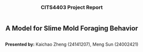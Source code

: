 <div style="display: flex; flex-direction: column; justify-content: center; align-items: center; height: 100vh;">
  <h3>CITS4403 Project Report</h3>
  <h2>A Model for Slime Mold Foraging Behavior</h1>
  <p><strong>Presented by:</strong> Kaichao Zheng (24141207), Meng Sun (24002421)</p>


</div>

# 1. Problem Statement

### Case Background

The slime mold *[Physarum polycephalum](https://en.wikipedia.org/wiki/Physarum_polycephalum)* is well-known in the field of graph theory. As a brainless single-cell organism, it has been found to be equipped with "judgemental and memory power" without any nervous system. At its smallest, *Physarum* can exist as microscopic cells, which actively swim about. These cells are attracted to each other, and when they swarm together, they can merge. The result is a single giant cell called a plasmodium, which can extend for meters [1]. The shortest path problem is a significant area in graph theory which focuses on finding the minimum weight path between two vertices. The slime mold was demonstrated to have genius in finding the shortest way to its food in a simplified laboratory environment. [The path-finding experiment of slime mold [2]](https://www.youtube.com/watch?v=czk4xgdhdY4) was originally conducted in 2006 by a Japanese research team led by [Atsushi Tero](https://en.wikipedia.org/wiki/Atsushi_Tero) from Hokkaido University's Graduate School of Science [3].

### Research Motivation

We modelled this slime mold foraging behaviour in a maze as our project because of several ideal experiment features. First, its field is based on the fundamental graph theory concepts we learnt. Next, all the elements in this real-world experiment can be abstracted as points in a two-dimensional world that is similar to the segregation model and the sugarscape model we learnt in Agent-Based Modelling. Then, the brainlessness of slime mold makes it feasible to simplify and replicate in a computer-simulated environment. Finally, the original mold-maze model is extensible if we break the maze wall and put more oats around the single mold. This is another topic in graph theory called single-source shortest path. One well-known solution for this problem is Dijkstra's algorithm which we can apply for future work.

### Suitability Evaluation for Agent-Based Modelling

<img src="https://i.gzn.jp/img/2016/12/26/slime-molds/cap00010_m.jpg" alt="img" style="zoom:67%;" />

Our initial mold-maze model was based on Tero's shortest path problem experiment in 2006. The basic elements of agent-based modelling have a one-to-one correspondence with the components of this model. Evidently, the agent in our model is slime mold, who live in this 2-D vitural world. Next, the environment is the maze, which constrains the path of mold foraging. Then, both agent and environment have their unique attributes. The mold possesses energy or age constraints as its agent attributes, while the maze has god-given oats as its environment attribute. Finally, there is a mechanism for agent-to-environment interaction, as the slime mold instinctively searches for food to survive.

### Complexity Factor Analysis

Although our model is a simplified mold-maze experiment, it does have the potential to simulate a more complex system. In a real-world scenario, there will be more factors that can influence the behaviour of slime mold:

* The real-world foraging logic of slime mold is much more intricate than our assumption. The slime mold primarily exhibits [two different strategies](https://packaged-media.redd.it/vq7rvrcq49121/pb/m2-res_240p.mp4?m=DASHPlaylist.mpd&v=1&e=1728752400&s=6986849568db6b6cd9fe941bee6bfec777933f99#t=7.862562): a BFS-like strategy for nearby foraging and a DFS-like strategy for accurately remote foraging which drived by attractions.
* Slime mold has its preference among various foods, and can also be influenced by repellents like salt, coffee, or light [1]. We can set the weight of different items in a maze to influence the track mold foraging in our future work.
* Slime mold is capable of learning. If the sole food source is placed on an island connected by a bridge filled with repellents, the mold will repulse, take risks, overcome, and ultimately habituate environmental interferences [1]. We can update the maze generation algorithm to better simulate this island model in our future work.
* Multiple slime molds have been confirmed for their cooperative behaviours. In the same bridge-crossing experiment, slime molds can tranfer what they learnt by merging with each other. Due to the memory ability at the cellular level, those molds are able to transmit information to another cell body, which makes informed molds across the bridge more quickly than naive individuals [7].

### Model Application

<img src="https://s2.loli.net/2024/10/11/IYTs1VkcKjUBHom.png" alt="2.png" style="zoom:50%;" />

An extended mold-network model was built upon another real-world research in 2010–[the mold-inspired adaptive city network design[4]](https://www.youtube.com/watch?v=GwKuFREOgmo&embeds_referring_euri=https%3A%2F%2Fgigazine.net%2F&source_ve_path=OTY3MTQ). This application was conceived by [Atsushi Tero](https://en.wikipedia.org/wiki/Atsushi_Tero), too. The single slime mold in this experiment ultimately drew a network on a wall-less Petri dish that closely resembles the Tokyo-area railway system [5]. Later, followers who repeated this experiment in other countries also got nearly all interstate highways [1].

Our works align with the original intention of computational modelling, which is to simulate and study complex systems using computers.

# 2. Model Design Process

### Model Design

We aim to replicate Tero's maze-mold experiment in a computer environment as our prototype model.

**Assumptions**

* The `maze` is loop-free and has no exit and, which prevent unexpected deadlock in`foraging()`.
* The `forage()` only uses a breadth-first search strategy, which can simplify its decision-making.
* The `forage_directions` in `foraging()` are constrained in 4 compass directions to prevent diagonal through-wall behaviour.
* All `path` in `maze` has the same weight.
* The `mold` has no `age` limitations.
* The `energy` flows non-reversibly.

  ![8BD9B9627FFB907176A46C3C66380333.png](https://s2.loli.net/2024/10/11/vPkimWTRK7Lu5q8.png)

**Attributes**

For agent: `energy`

For environment:  `wall` and `oat`

**Rules**

* The `mold` attempts to `forage()` through the entire `maze`, as it is uninformed about `maze`'s full layout or `oat` amount.
* The `foraging()` range is constrained by `energy`, which can be supplied by `oats`.
* If `mold` cannot find any `oat`, it will `retract()` to its starting point presenting its death.

**Initial configuration**

1. Define the palette colors for the maze.
2. Set maze shape, mold energy constraint, and randomness seed.
3. Carve paths randomly through a solid maze using the depth-first search algorithm.
4. Place a single mold and multiple oats in the maze.

### Complexity Reflection

* Ensure the randomness of maze generation and foraging direction.
* Consider multi-oat influence in the maze.
* Present a series of step-by-step visualisation.
* Omit energy flow between oats at the path fork.
* Omit mold's food preference and aversion.
* Omit mold's learning and adaptive behaviour.
* Omit the combination of mold's two different foraging strategies it actually has.
* Omit multi-mold cooperation and collective gene memory.

# 3. Simulation Results and Analysis

### Quantitative Analysis

In this experiment, we define the `Survival Rate` as a quantitative indicator which represents the probability that the **single mold** successfully finds the **single oat** under given conditions. By changing the `Max Energy` of the slime mold and the `Size` of the maze, we observe how the `Survival Rate` of the slime mold changes under different `Max Energy` values when the square maze `size = [19, 29, 39, 49]`.

According to the information in the figure, as the `Max Energy` of the slime mold increases, its `Survival Rate` also increase. Cause the slime mold can move more steps with the higher energy, it increases the probability of finding oat. On the other hand, in the smaller maze, since the oat is relatively close to the starting point, it is easier for the slime mold to find the oat, so the `Survival Rate` is higher.

In addition, the `Survival Rate` of the slime mold decreases significantly as the maze `Size` increases. For example, when the `Max Energy == 50`, the `Survival Rate` is close to 0.8 when the maze `Size == 19`, while the `Survival Rate` is much lower when the maze `Size` is 49×49, showing the inhibitory effect of a larger maze on the `Survival Rate`.

<img src="https://s2.loli.net/2024/10/11/6DtWJeiHKCvg9kf.png" alt="image.png" style="zoom: 67%;" />

### Parameter Impact

#### Maze size

The larger the maze, the more difficult it is for slime molds to find oat, so the **Survival Rate** is significantly reduced. In a smaller maze (such as 19×19), slime molds can find oat faster, so the **Survival Rate** is higher. As the maze increases (such as 49×49), slime molds need to move a longer distance to find oat, and the failure rate increases.

#### Max Energy

Energy directly determines the number of steps that slime molds can take. Higher energy means that slime molds have a greater chance of exploring the maze and increase the probability of finding oat. When the `Max Energy` is low, slime molds can easily fail to find oat before consuming all the energy, resulting in a lower `Survival Rate`. As the `Max Energy` increases, the `Survival Rate` of slime molds shows an upward trend.

### Real-World Reflection

The experimental results reflect the impact of energy consumption and exploration range on exploration success rate in real-life resource exploration problems. Similar to the situation in nature where slime molds and other organisms are looking for food, if the food is scarce or far away, the organisms will be more likely to die.

This is similar to the survival dilemma of animals in real life when environmental resources are limited [8]. Animals need to find enough resources within a limited energy (such as physical strength) range to survive. The experiment reveals the impact of maze (or environment) size on biological survival: the more complex the environment, the more difficult it is to find resources. Research on this phenomenon has also been applied to modern urban construction.

# 4. Conclusion

  ### Summary

  This experiment simulated the process of slime molds searching for food under different maze environments and maximum energy conditions, and mainly discussed the effects of maze size and maximum energy of slime molds on their survival rate.

  The experimental results show that as the size of the maze increases, the probability of slime molds finding food, that is, the survival rate of slime molds, decreases significantly; while as the maximum energy of slime molds increases, their survival rate increases significantly. At the same time, if slime molds can find new food to replenish energy through the shortest path, their survival rate will also increase significantly.

  These experimental results reveal the interaction between energy resources and environmental complexity in nature, and provide a reference for understanding the foraging strategies of natural organisms and human urban construction.

  ### Limitations

   A major limitation of this model is that the simulated environment is too simple. The maze is in the form of a regular grid, the food position is fixed, and the behavior rules of slime molds are relatively simple.

   Real-world organisms are more complex in behavioral decision-making and environmental adaptation, such as memory paths, group cooperation, etc. In addition, organisms will face more complex interference factors during foraging, such as the weight of different foods, differences in energy recovery effects, etc. However, these factors have not yet been taken into account in this experiment.

   In addition, the energy consumption model is relatively simple, consuming only a small amount of energy per step, while the energy consumption of organisms in reality varies according to different activities or modes of movement.

  ### Future Work

  To further improve the realism of simulation, future research can consider the following improvements:
  - **Maze Complexity**: A more complex and dynamic environment can be introduced. For example, the shape of the maze can be more diverse, and even simulate the change of food location in a dynamic environment.
  - **Improvements in behavioral models**: Slime molds can make more complex decisions based on past movement paths, such as introducing path memory or behavioral simulation of group coordinated foraging.
  - **Refinement of energy consumption model**: In future work, different energy consumption mechanisms can be introduced according to the different distances or directions of slime mold movement to be closer to the real-world energy usage pattern.

---

# References

[1] E. Yong, “The Brainless Slime That Can Learn By Fusing,” *The Atlantic*, Dec. 21, 2016. https://www.theatlantic.com/science/archive/2016/12/the-brainless-slime-that-can-learn-by-fusing/511295/ (accessed Oct. 09, 2024).

[2] EffettoKirlian, “Slime Mold Physarum Finds the Shortest Path in a Maze,” *YouTube*, May 14, 2011. https://www.youtube.com/watch?v=czk4xgdhdY4 (accessed Oct. 09, 2024).

[3] A. Tero, R. Kobayashi, and T. Nakagaki, “真正粘菌変形体による最適ネットワー,” *数理解析研究所講究録*, no. 1499, pp. 159–166, 2026, Accessed: Oct. 09, 2024. [Online]. Available: https://www.kurims.kyoto-u.ac.jp/~kyodo/kokyuroku/contents/pdf/1499-20.pdf

[4] Harvard Magazine, “Slime mold form a map of the Tokyo-area railway system,” *YouTube*. 2010. Accessed: Oct. 09, 2024. [Online]. Available: https://www.youtube.com/watch?v=GwKuFREOgmo

[5] A. Tero *et al.*, “Rules for Biologically Inspired Adaptive Network Design,” *Science*, vol. 327, no. 5964, pp. 439–442, Jan. 2010, doi: https://doi.org/10.1126/science.1177894.

[6] S. Ishibashi, “A mysterious power of the yellow slime ‘Mojihokori’ that solves the maze and does not have a brain or nerve and shares memory by fusing,” *GIGAZINE*, Dec. 26, 2016. https://gigazine.net/gsc_news/en/20161226-slime-molds/ (accessed Oct. 01, 2024).

[7] D. Vogel and A. Dussutour, “Direct transfer of learned behaviour via cell fusion in non-neural organisms,” *Proceedings of the Royal Society B: Biological Sciences*, vol. 283, no. 1845, p. 20162382, Dec. 2016, doi: https://doi.org/10.1098/rspb.2016.2382.

[8] Gross, E., Jayasinghe, N., Brooks, A., Polet, G., Wadhwa, R., & Hilderink-Koopmans, F. (2021). A future for all: the need for human-wildlife coexistence. WWF, Gland, Switzerland. Design and infographics by Levent Köseoglu, WWF-Netherlands Text editing by ProofreadNOW. com Cover photograph: DNPWC-WWF Nepal, 3.
https://www.unep.org/resources/report/future-all-need-human-wildlife-coexistence

